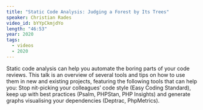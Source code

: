 ```yaml
---
title: "Static Code Analysis: Judging a Forest by Its Trees"
speaker: Christian Rades
video_id: bYYpCkmjdYo
length: "46:53"
year: 2020
tags:
  - videos
  - 2020
---
```

Static code analysis can help you automate the boring parts of your code reviews. This talk is an overview of several tools and tips on how to use them in new and existing projects, featuring the following tools that can help you: Stop nit-picking your colleagues’ code style (Easy Coding Standard), keep up with best practices (Psalm, PHPStan, PHP Insights) and generate graphs visualising your dependencies (Deptrac, PhpMetrics).